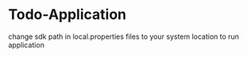 # Todo-Application
change sdk path in local.properties files to your system location to run application
